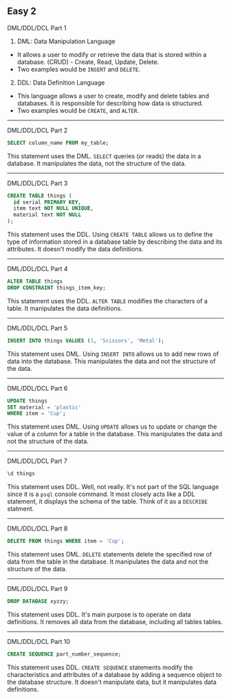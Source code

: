 ## Easy 2

DML/DDL/DCL Part 1

1. DML: Data Manipulation Language
- It allows a user to modify or retrieve the data that is stored within a database. (CRUD) - Create, Read, Update, Delete.
- Two examples would be `INSERT` and `DELETE`.

2. DDL: Data Definition Language
- This language allows a user to create, modify and delete tables and databases. It is responsible for describing how data is structured.
- Two examples would be `CREATE`, and `ALTER`.

---

DML/DDL/DCL Part 2

```sql
SELECT column_name FROM my_table;
```

This statement uses the DML. `SELECT` queries (or reads) the data in a database. It manipulates the data, not the structure of the data.

---

DML/DDL/DCL Part 3

```sql
CREATE TABLE things (
  id serial PRIMARY KEY,
  item text NOT NULL UNIQUE,
  material text NOT NULL
);
```

This statement uses the DDL. Using `CREATE TABLE` allows us to define the type of information stored in a database table by describing the data and its attributes. It doesn't modify the data definitions.

---

DML/DDL/DCL Part 4

```sql
ALTER TABLE things
DROP CONSTRAINT things_item_key;
```

This statement uses the DDL. `ALTER TABLE` modifies the characters of a table. It manipulates the data definitions.

---

DML/DDL/DCL Part 5

```sql
INSERT INTO things VALUES (3, 'Scissors', 'Metal');
```

This statement uses DML. Using `INSERT INTO` allows us to add new rows of data into the database. This manipulates the data and not the structure of the data.

---

DML/DDL/DCL Part 6

```sql
UPDATE things
SET material = 'plastic'
WHERE item = 'Cup';
```

This statement uses DML. Using `UPDATE` allows us to update or change the value of a column for a table in the database. This manipulates the data and not the structure of the data.

---

DML/DDL/DCL Part 7

```sql
\d things
```

This statement uses DDL. Well, not really. It's not part of the SQL language since it is a `psql` console command. It most closely acts like a DDL statement, it displays the schema of the table. Think of it as a `DESCRIBE` statment.

---

DML/DDL/DCL Part 8

```sql
DELETE FROM things WHERE item = 'Cup';
```

This statement uses DML. `DELETE` statements delete the specified row of data from the table in the database. It manipulates the data and not the structure of the data.

---

DML/DDL/DCL Part 9

```sql
DROP DATABASE xyzzy;
```

This statement uses DDL. It's main purpose is to operate on data definitions. It removes all data from the database, including all tables tables.

---

DML/DDL/DCL Part 10

```sql
CREATE SEQUENCE part_number_sequence;
```

This statement uses DDL. `CREATE SEQUENCE` statements modify the characteristics and attributes of a database by adding a sequence object to the database structure. It doesn't manipulate data, but it manipulates data definitions.